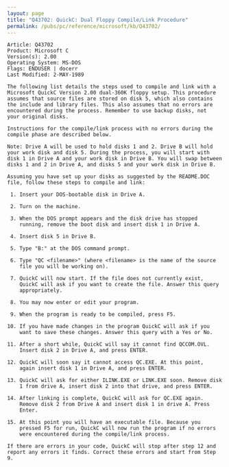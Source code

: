 ```yaml
---
layout: page
title: "Q43702: QuickC: Dual Floppy Compile/Link Procedure"
permalink: /pubs/pc/reference/microsoft/kb/Q43702/
---
```


	Article: Q43702
	Product: Microsoft C
	Version(s): 2.00
	Operating System: MS-DOS
	Flags: ENDUSER | docerr
	Last Modified: 2-MAY-1989
	
	The following list details the steps used to compile and link with a
	Microsoft QuickC Version 2.00 dual-360K floppy setup. This procedure
	assumes that source files are stored on disk 5, which also contains
	the include and library files. This also assumes that no errors are
	encountered during the process. Remember to use backup disks, not
	your original disks.
	
	Instructions for the compile/link process with no errors during the
	compile phase are described below.
	
	Note: Drive A will be used to hold disks 1 and 2. Drive B will hold
	your work disk and disk 5. During the process, you will start with
	disk 1 in Drive A and your work disk in Drive B. You will swap between
	disks 1 and 2 in Drive A, and disks 5 and your work disk in Drive B.
	
	Assuming you have set up your disks as suggested by the README.DOC
	file, follow these steps to compile and link:
	
	 1. Insert your DOS-bootable disk in Drive A.
	
	 2. Turn on the machine.
	
	 3. When the DOS prompt appears and the disk drive has stopped
	    running, remove the boot disk and insert disk 1 in Drive A.
	
	 4. Insert disk 5 in Drive B.
	
	 5. Type "B:" at the DOS command prompt.
	
	 6. Type "QC <filename>" (where <filename> is the name of the source
	    file you will be working on).
	
	 7. QuickC will now start. If the file does not currently exist,
	    QuickC will ask if you want to create the file. Answer this query
	    appropriately.
	
	 8. You may now enter or edit your program.
	
	 9. When the program is ready to be compiled, press F5.
	
	10. If you have made changes in the program QuickC will ask if you
	    want to save these changes. Answer this query with a Yes or No.
	
	11. After a short while, QuickC will say it cannot find QCCOM.OVL.
	    Insert disk 2 in Drive A, and press ENTER.
	
	12. QuickC will soon say it cannot access QC.EXE. At this point,
	    again insert disk 1 in Drive A, and press ENTER.
	
	13. QuickC will ask for either ILINK.EXE or LINK.EXE soon. Remove disk
	    1 from drive A, insert disk 2 into that drive, and press ENTER.
	
	14. After linking is complete, QuickC will ask for QC.EXE again.
	    Remove disk 2 from Drive A and insert disk 1 in drive A. Press
	    Enter.
	
	15. At this point you will have an executable file. Because you
	    pressed F5 for run, QuickC will now run the program if no errors
	    were encountered during the compile/link process.
	
	If there are errors in your code, QuickC will stop after step 12 and
	report any errors it finds. Correct these errors and start from Step
	9.
